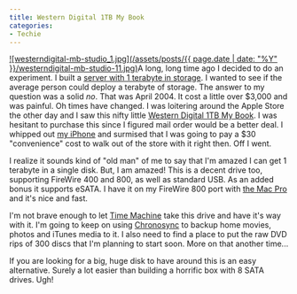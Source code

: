 ```yaml
---
title: Western Digital 1TB My Book
categories:
- Techie
---
```


[![westerndigital-mb-studio_1.jpg](/assets/posts/{{ page.date | date: "%Y" }}/westerndigital-mb-studio-11.jpg)](http://www.amazon.com/dp/B000WBOP2Q/?tag=thingelstad-20)A long, long time ago I decided to do an experiment. I built a [server with 1 terabyte in storage](/thingelstad/project-terabyte). I wanted to see if the average person could deploy a terabyte of storage. The answer to my question was a solid _no_. That was April 2004. It cost a little over $3,000 and was painful. Oh times have changed.
I was loitering around the Apple Store the other day and I saw this nifty little [Western Digital 1TB My Book](http://www.amazon.com/dp/B000WBOP2Q/?tag=thingelstad-20). I was hesitant to purchase this since I figured mail order would be a better deal. I whipped out [my iPhone](/thingelstad/i-got-my-iphone) and surmised that I was going to pay a $30 "convenience" cost to walk out of the store with it right then. Off I went.

I realize it sounds kind of "old man" of me to say that I'm amazed I can get 1 terabyte in a single disk. But, I am amazed! This is a decent drive too, supporting FireWire 400 and 800, as well as standard USB. As an added bonus it supports eSATA. I have it on my FireWire 800 port with [the Mac Pro](/thingelstad/mac-pro-in-the-house) and it's nice and fast.

I'm not brave enough to let [Time Machine](http://www.apple.com/macosx/features/timemachine.html) take this drive and have it's way with it. I'm going to keep on using [Chronosync](http://www.econtechnologies.com/site/Pages/ChronoSync/chrono_overview.html) to backup home movies, photos and iTunes media to it. I also need to find a place to put the raw DVD rips of 300 discs that I'm planning to start soon. More on that another time...

If you are looking for a big, huge disk to have around this is an easy alternative. Surely a lot easier than building a horrific box with 8 SATA drives. Ugh!
